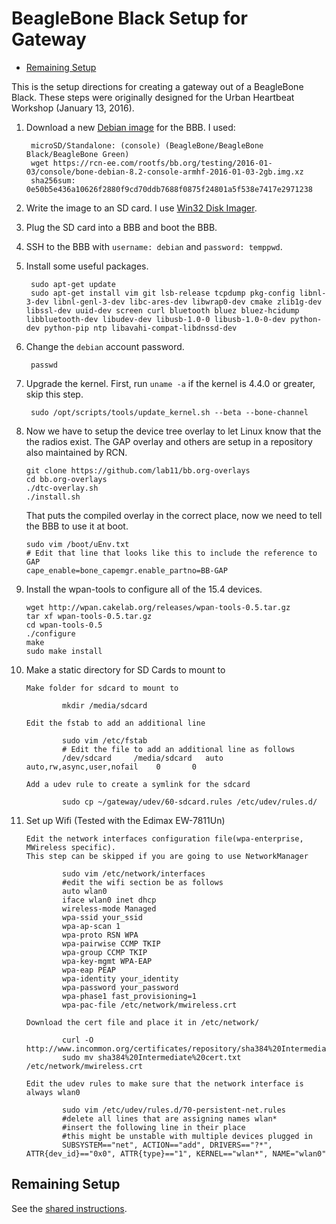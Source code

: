 BeagleBone Black Setup for Gateway
==================================

<!-- START doctoc generated TOC please keep comment here to allow auto update -->
<!-- DON'T EDIT THIS SECTION, INSTEAD RE-RUN doctoc TO UPDATE -->


- [Remaining Setup](#remaining-setup)

<!-- END doctoc generated TOC please keep comment here to allow auto update -->

This is the setup directions for creating a gateway out of a
BeagleBone Black. These steps were originally designed for the
Urban Heartbeat Workshop (January 13, 2016).

1. Download a new
[Debian image](http://elinux.org/Beagleboard:BeagleBoneBlack_Debian#Jessie_Snapshot_console)
for the BBB. I used:

        microSD/Standalone: (console) (BeagleBone/BeagleBone Black/BeagleBone Green)
        wget https://rcn-ee.com/rootfs/bb.org/testing/2016-01-03/console/bone-debian-8.2-console-armhf-2016-01-03-2gb.img.xz
        sha256sum: 0e50b5e436a10626f2880f9cd70ddb7688f0875f24801a5f538e7417e2971238

2. Write the image to an SD card. I use
[Win32 Disk Imager](http://sourceforge.net/projects/win32diskimager/).

3. Plug the SD card into a BBB and boot the BBB.

4. SSH to the BBB with `username: debian` and `password: temppwd`.

5. Install some useful packages.

        sudo apt-get update
        sudo apt-get install vim git lsb-release tcpdump pkg-config libnl-3-dev libnl-genl-3-dev libc-ares-dev libwrap0-dev cmake zlib1g-dev libssl-dev uuid-dev screen curl bluetooth bluez bluez-hcidump libbluetooth-dev libudev-dev libusb-1.0-0 libusb-1.0-0-dev python-dev python-pip ntp libavahi-compat-libdnssd-dev



7. Change the `debian` account password.

        passwd



9. Upgrade the kernel. First, run `uname -a` if the kernel is 4.4.0 or greater, skip this step.

        sudo /opt/scripts/tools/update_kernel.sh --beta --bone-channel

10. Now we have to setup the device tree overlay to let Linux know that the the radios exist.
The GAP overlay and others are setup in a repository also maintained by RCN.

        git clone https://github.com/lab11/bb.org-overlays
        cd bb.org-overlays
        ./dtc-overlay.sh
        ./install.sh

    That puts the compiled overlay in the correct place, now we need to tell the BBB to use it at boot.

        sudo vim /boot/uEnv.txt
        # Edit that line that looks like this to include the reference to GAP
        cape_enable=bone_capemgr.enable_partno=BB-GAP

11. Install the wpan-tools to configure all of the 15.4 devices.

        wget http://wpan.cakelab.org/releases/wpan-tools-0.5.tar.gz
        tar xf wpan-tools-0.5.tar.gz
        cd wpan-tools-0.5
        ./configure
        make
        sudo make install

12. Make a static directory for SD Cards to mount to


        Make folder for sdcard to mount to
        
                mkdir /media/sdcard

        Edit the fstab to add an additional line

                sudo vim /etc/fstab
                # Edit the file to add an additional line as follows
                /dev/sdcard     /media/sdcard   auto    auto,rw,async,user,nofail    0       0
        
        Add a udev rule to create a symlink for the sdcard

                sudo cp ~/gateway/udev/60-sdcard.rules /etc/udev/rules.d/

13. Set up Wifi (Tested with the Edimax EW-7811Un)
	
		Edit the network interfaces configuration file(wpa-enterprise, MWireless specific).
		This step can be skipped if you are going to use NetworkManager

				sudo vim /etc/network/interfaces
				#edit the wifi section be as follows
				auto wlan0
				iface wlan0 inet dhcp
				wireless-mode Managed
				wpa-ssid your_ssid 
				wpa-ap-scan 1
				wpa-proto RSN WPA
				wpa-pairwise CCMP TKIP
				wpa-group CCMP TKIP
				wpa-key-mgmt WPA-EAP
				wpa-eap PEAP
				wpa-identity your_identity
				wpa-password your_password
				wpa-phase1 fast_provisioning=1
				wpa-pac-file /etc/network/mwireless.crt

		Download the cert file and place it in /etc/network/

				curl -O http://www.incommon.org/certificates/repository/sha384%20Intermediate%20cert.txt
				sudo mv sha384%20Intermediate%20cert.txt /etc/network/mwireless.crt

		Edit the udev rules to make sure that the network interface is always wlan0

				sudo vim /etc/udev/rules.d/70-persistent-net.rules
				#delete all lines that are assigning names wlan*
				#insert the following line in their place
				#this might be unstable with multiple devices plugged in
				SUBSYSTEM=="net", ACTION=="add", DRIVERS=="?*", ATTR{dev_id}=="0x0", ATTR{type}=="1", KERNEL=="wlan*", NAME="wlan0"

Remaining Setup
---------------

See the
[shared instructions](https://github.com/terraswarm/urban-heartbeat-kit/blob/master/docs/gateway-setup-scratch-common.md).


